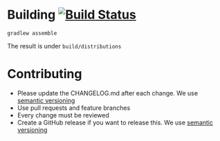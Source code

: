 # Building [![Build Status](https://travis-ci.com/cqse/fileupload-service.svg?branch=master)](https://travis-ci.com/cqse/fileupload-service)

`gradlew assemble`

The result is under `build/distributions`

# Contributing

- Please update the CHANGELOG.md after each change. We use [semantic versioning][semver]
- Use pull requests and feature branches
- Every change must be reviewed
- Create a GitHub release if you want to release this. We use [semantic versioning][semver]

[semver]: https://semver.org/

